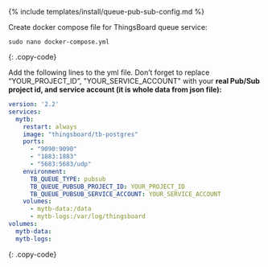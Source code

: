 {% include templates/install/queue-pub-sub-config.md %}

Create docker compose file for ThingsBoard queue service:

```text
sudo nano docker-compose.yml
```
{: .copy-code}

Add the following lines to the yml file. Don’t forget to replace “YOUR_PROJECT_ID”, "YOUR_SERVICE_ACCOUNT" with your **real Pub/Sub project id, and service account (it is whole data from json file):**

```yml
version: '2.2'
services:
  mytb:
    restart: always
    image: "thingsboard/tb-postgres"
    ports:
      - "9090:9090"
      - "1883:1883"
      - "5683:5683/udp"
    environment:
      TB_QUEUE_TYPE: pubsub
      TB_QUEUE_PUBSUB_PROJECT_ID: YOUR_PROJECT_ID
      TB_QUEUE_PUBSUB_SERVICE_ACCOUNT: YOUR_SERVICE_ACCOUNT
    volumes:
      - mytb-data:/data
      - mytb-logs:/var/log/thingsboard
volumes:
  mytb-data:
  mytb-logs:
```
{: .copy-code}
